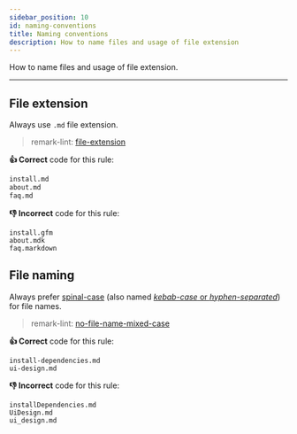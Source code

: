 ```yaml
---
sidebar_position: 10
id: naming-conventions
title: Naming conventions
description: How to name files and usage of file extension
---
```


How to name files and usage of file extension.

---

## File extension

Always use `.md` file extension.

> remark-lint: [file-extension](https://github.com/remarkjs/remark-lint/tree/master/packages/remark-lint-file-extension "Link to remarkjs docs")

**:thumbsup: Correct** code for this rule:

```markdown
install.md
about.md
faq.md
```

**:thumbsdown: Incorrect** code for this rule:

```raw
install.gfm
about.mdk
faq.markdown
```

## File naming

<!--lint disable-->

Always prefer [spinal-case](https://en.wikipedia.org/wiki/Letter_case#Special_case_styles "Link explaining spinal-case")
(also named [*kebab-case* or *hyphen-separated*](https://stackoverflow.com/questions/11273282/whats-the-name-for-hyphen-separated-case/12273101 "Link to Stack Overflow explaining name difference"))
for file names.

<!--lint enable-->

> remark-lint: [no-file-name-mixed-case](https://github.com/remarkjs/remark-lint/tree/master/packages/remark-lint-no-file-name-mixed-case "Link to remarkjs docs")

**:thumbsup: Correct** code for this rule:

```raw
install-dependencies.md
ui-design.md
```

**:thumbsdown: Incorrect** code for this rule:

```raw
installDependencies.md
UiDesign.md
ui_design.md
```

